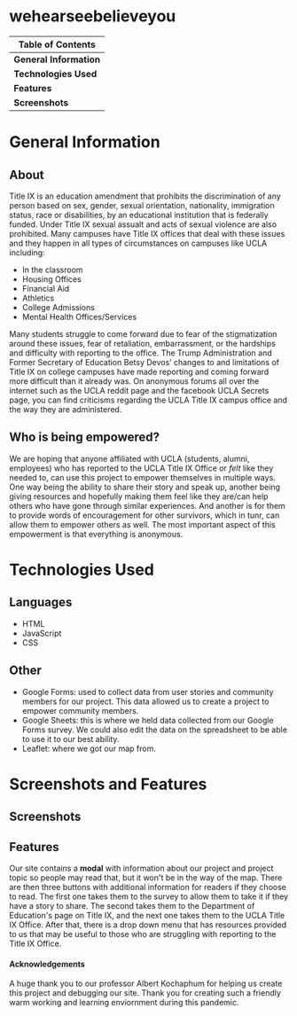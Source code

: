 # wehearseebelieveyou

**Table of Contents**|
------------ |
**General Information**|
**Technologies Used**|
**Features**|
**Screenshots**|

# General Information
## About
Title IX is an education amendment that prohibits the discrimination of any person based on sex, gender, sexual orientation, nationality, immigration status, race or disabilities, by an educational institution that is federally funded. Under Title IX sexual assualt and acts of sexual violence are also prohibited. Many campuses have Title IX offices that deal with these issues and they happen in all types of circumstances on campuses like UCLA including:
* In the classroom
* Housing Offices
* Financial Aid
* Athletics
* College Admissions
* Mental Health Offices/Services

Many students struggle to come forward due to fear of the stigmatization around these issues, fear of retaliation, embarrassment, or the hardships and difficulty with reporting to the office. The Trump Administration and Former Secretary of Education Betsy Devos’ changes to and limitations of Title IX on college campuses have made reporting and coming forward more difficult than it already was. On anonymous forums all over the internet such as the UCLA reddit page and the facebook UCLA Secrets page, you can find criticisms regarding the UCLA Title IX campus office and the way they are administered. 

## Who is being empowered?
We are hoping that anyone affiliated with UCLA (students, alumni, employees) who has reported to the UCLA Title IX Office or *felt* like they needed to, can use this project to empower themselves in multiple ways. One way being the ability to share their story and speak up, another being giving resources and hopefully making them feel like they are/can help others who have gone through similar experiences. And another is for them to provide words of encouragement for other survivors, which in tunr, can allow them to empower others as well. The most important aspect of this empowerment is that everything is anonymous.

# Technologies Used

## Languages
* HTML
* JavaScript
* CSS

## Other
* Google Forms: used to collect data from user stories and community members for our project. This data allowed us to create a project to empower community members.
* Google Sheets: this is where we held data collected from our Google Forms survey. We could also edit the data on the spreadsheet to be able to use it to our best ability. 
* Leaflet: where we got our map from. 

# Screenshots and Features
## Screenshots



## Features
Our site contains a **modal** with information about our project and project topic so people may read that, but it won't be in the way of the map. There are then three buttons with additional information for readers if they choose to read. The first one takes them to the survey to allow them to take it if they have a story to share. The second takes them to the Department of Education's page on Title IX, and the next one takes them to the UCLA Title IX Office. After that, there is a drop down menu that has resources provided to us that may be useful to those who are struggling with reporting to the Title IX Office.

#### Acknowledgements

A huge thank you to our professor Albert Kochaphum for helping us create this project and debugging our site.
Thank you for creating such a friendly warm working and learning enviornment during this pandemic.



